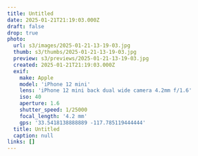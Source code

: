 ```yaml
---
title: Untitled
date: 2025-01-21T21:19:03.000Z
draft: false
drop: true
photo:
  url: s3/images/2025-01-21-13-19-03.jpg
  thumb: s3/thumbs/2025-01-21-13-19-03.jpg
  preview: s3/previews/2025-01-21-13-19-03.jpg
  created: 2025-01-21T21:19:03.000Z
  exif:
    make: Apple
    model: 'iPhone 12 mini'
    lens: 'iPhone 12 mini back dual wide camera 4.2mm f/1.6'
    iso: 40
    aperture: 1.6
    shutter_speed: 1/25000
    focal_length: '4.2 mm'
    gps: '33.5418138888889 -117.785119444444'
  title: Untitled
  caption: null
links: []
---
```


